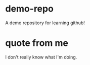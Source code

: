 # demo-repo
A demo repository for learning github!

# quote from me
I don't really know what I'm doing.
